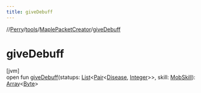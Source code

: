 ```yaml
---
title: giveDebuff
---
```

//[Perry](../../../index.html)/[tools](../index.html)/[MaplePacketCreator](index.html)/[giveDebuff](give-debuff.html)



# giveDebuff



[jvm]\
open fun [giveDebuff](give-debuff.html)(statups: [List](https://docs.oracle.com/javase/8/docs/api/java/util/List.html)&lt;[Pair](https://kotlinlang.org/api/latest/jvm/stdlib/kotlin/-pair/index.html)&lt;[Disease](../../client/-disease/index.html), [Integer](https://docs.oracle.com/javase/8/docs/api/java/lang/Integer.html)&gt;&gt;, skill: [MobSkill](../../server.life/-mob-skill/index.html)): [Array](https://kotlinlang.org/api/latest/jvm/stdlib/kotlin/-array/index.html)&lt;[Byte](https://kotlinlang.org/api/latest/jvm/stdlib/kotlin/-byte/index.html)&gt;




